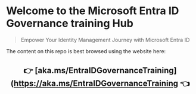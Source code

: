 # Welcome to the Microsoft Entra ID Governance training Hub

> Empower Your Identity Management Journey with Microsoft Entra ID

The content on this repo is best browsed using the website here:

## <center>  👉 [aka.ms/EntraIDGovernanceTraining](https://aka.ms/EntraIDGovernanceTraining 👈 </center>
